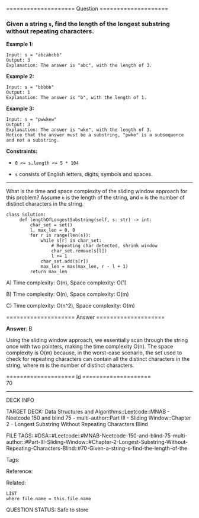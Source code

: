 ==================== Question ====================  

### Given a string `s`, find the length of the **longest** **substring** without repeating characters.

**Example 1:**

<!-- codeblock-start -->
<pre><code>Input: s = "abcabcbb"
Output: 3
Explanation: The answer is "abc", with the length of 3.
</code></pre>
<!-- codeblock-end -->

**Example 2:**

<!-- codeblock-start -->
<pre><code>Input: s = "bbbbb"
Output: 1
Explanation: The answer is "b", with the length of 1.
</code></pre>
<!-- codeblock-end -->

**Example 3:**

<!-- codeblock-start -->
<pre><code>Input: s = "pwwkew"
Output: 3
Explanation: The answer is "wke", with the length of 3.
Notice that the answer must be a substring, "pwke" is a subsequence and not a substring.
</code></pre>
<!-- codeblock-end -->

**Constraints:**

- `0 <= s.length <= 5 * 104`

- `s` consists of English letters, digits, symbols and spaces.

---

What is the time and space complexity of the sliding window approach for this problem? Assume `n` is the length of the string, and `m` is the number of distinct characters in the string.

<!-- codeblock-start -->
<pre><code class="hljs language-python"><span class="hljs-keyword">class</span> <span class="hljs-title class_">Solution</span>:
     <span class="hljs-keyword">def</span> <span class="hljs-title function_">lengthOfLongestSubstring</span>(<span class="hljs-params">self, s: <span class="hljs-built_in">str</span></span>) -> <span class="hljs-built_in">int</span>:
         char_set = <span class="hljs-built_in">set</span>()
         l, max_len = <span class="hljs-number">0</span>, <span class="hljs-number">0</span>
         <span class="hljs-keyword">for</span> r <span class="hljs-keyword">in</span> <span class="hljs-built_in">range</span>(<span class="hljs-built_in">len</span>(s)):
             <span class="hljs-keyword">while</span> s[r] <span class="hljs-keyword">in</span> char_set:
                 <span class="hljs-comment"># Repeating char detected, shrink window</span>
                 char_set.remove(s[l])
                 l += <span class="hljs-number">1</span>
             char_set.add(s[r])
             max_len = <span class="hljs-built_in">max</span>(max_len, r - l + <span class="hljs-number">1</span>)
         <span class="hljs-keyword">return</span> max_len
</code></pre>
<!-- codeblock-end -->

A) Time complexity: O(n), Space complexity: O(1)

B) Time complexity: O(n), Space complexity: O(m)

C) Time complexity: O(n^2), Space complexity: O(m)  

==================== Answer ====================  

**Answer**: B

Using the sliding window approach, we essentially scan through the string once with two pointers, making the time complexity O(n). The space complexity is O(m) because, in the worst-case scenario, the set used to check for repeating characters can contain all the distinct characters in the string, where m is the number of distinct characters.

==================== Id ====================  
70

---

DECK INFO

TARGET DECK: Data Structures and Algorithms::Leetcode::MNAB - Neetcode 150 and blind 75 - multi-author::Part III - Sliding Window::Chapter 2 - Longest Substring Without Repeating Characters Blind

FILE TAGS: #DSA::#Leetcode::#MNAB-Neetcode-150-and-blind-75-multi-author::#Part-III-Sliding-Window::#Chapter-2-Longest-Substring-Without-Repeating-Characters-Blind::#70-Given-a-string-s-find-the-length-of-the

Tags:

Reference:

Related:

```dataview
LIST
where file.name = this.file.name
```
QUESTION STATUS: Safe to store
